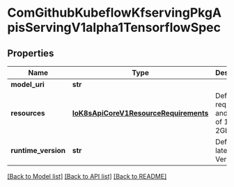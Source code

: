 # ComGithubKubeflowKfservingPkgApisServingV1alpha1TensorflowSpec

## Properties
Name | Type | Description | Notes
------------ | ------------- | ------------- | -------------
**model_uri** | **str** |  | 
**resources** | [**IoK8sApiCoreV1ResourceRequirements**](IoK8sApiCoreV1ResourceRequirements.md) | Defaults to requests and limits of 1CPU, 2Gb MEM. | [optional] 
**runtime_version** | **str** | Defaults to latest TF Version. | [optional] 

[[Back to Model list]](../README.md#documentation-for-models) [[Back to API list]](../README.md#documentation-for-api-endpoints) [[Back to README]](../README.md)



